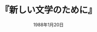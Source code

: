 ---
title: "『新しい文学のために』"
description: "『新しい文学のために』は、大江健三郎の著書。文学とは何か、文学の読み方、文学の書き方などが語らた文学論である。1988年に岩波新書の新赤版として刊行された。 大江にはもともと1978年に出版された『小説の方法』という文学理論をまとめた著作があった。"
date:  1988年1月20日
shorttitle: ""
authors: ['']
publishDate: ""
ENTRYTYPE: "基礎演習テキスト100"
series:
- 早稲田大学必修基礎演習テキスト100(2020年度)
tags: 
- 
category: 
- 
# publisher: "Self-Published"
image: 
pinned : true
draft: false
hideToc: false
enableToc: true
enableTocContent: false
copyright: "All rights reserved"
---